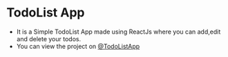 # TodoList App

- It is a Simple TodoList App made using ReactJs where you can add,edit and delete your todos.
- You can view the project on [@TodoListApp](https://cerulean-stardust-de2c6a.netlify.app/)

